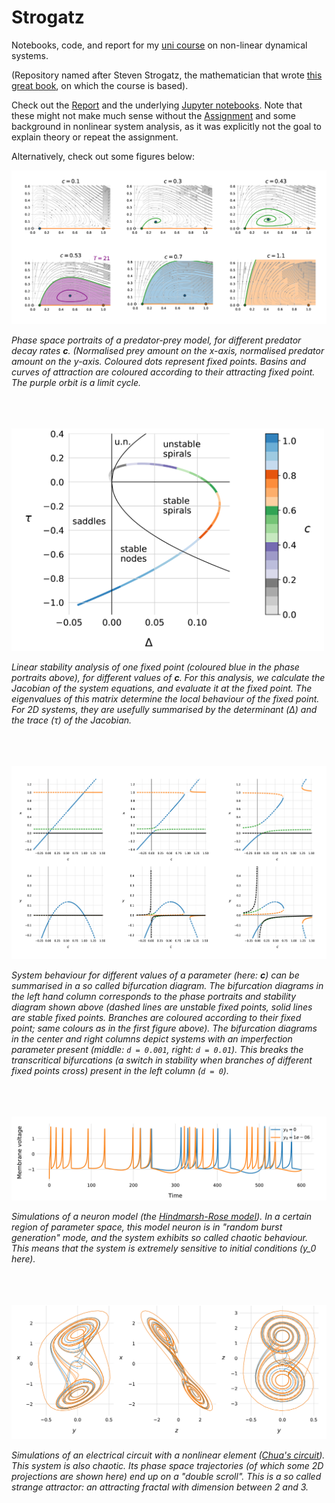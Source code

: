# Strogatz

Notebooks, code, and report for my 
[uni course](https://onderwijsaanbod.kuleuven.be/syllabi/v/e/H0S11AE.htm)
on non-linear dynamical systems.

(Repository named after Steven Strogatz, the mathematician that wrote
[this great book](http://www.stevenstrogatz.com/books/nonlinear-dynamics-and-chaos-with-applications-to-physics-biology-chemistry-and-engineering),
on which the course is based).

Check out the [Report](report/NLS_Report.pdf) and the underlying [Jupyter notebooks](notebooks/).
Note that these might not make much  sense without the [Assignment](Assignment.pdf)
and some background in nonlinear system analysis, as it was explicitly not the goal 
to explain theory or repeat the assignment.

Alternatively, check out some figures below:


![](figures/3/phase_comp.png)

_Phase space portraits of a predator-prey model, for different predator decay rates **c**.
(Normalised prey amount on the x-axis, normalised predator amount on the y-axis. Coloured dots represent fixed points.
Basins and curves of attraction are coloured according to their attracting fixed point. The purple orbit is a limit cycle._



<br>
<br>
<br>
<img src="figures/3/stability_diagram.png" width="500px">

_Linear stability analysis of one fixed point (coloured blue in the phase portraits above), for different values of **c**.
For this analysis, we calculate the Jacobian of the system equations, and evaluate it at the fixed point.
The eigenvalues of this matrix determine the local behaviour of the fixed point. For 2D systems, they are
usefully summarised by the determinant (Δ) and the trace (τ) of the Jacobian._



<br>
<br>
<br>
<img src="figures/3/bd_comp.png">

_System behaviour for different values of a parameter (here: **c**) can be summarised
in a so called bifurcation diagram. The bifurcation diagrams in the left hand column
corresponds to the phase portraits and stability diagram shown above
(dashed lines are unstable fixed points, solid lines are stable fixed points.
Branches are coloured according to their fixed point; same colours as in the first figure above).
The bifurcation diagrams in the center and right columns depict systems with an
imperfection parameter present (middle: `d = 0.001`, right: `d = 0.01`).
This breaks the transcritical bifurcations (a switch in stability when branches 
of different fixed points cross) present in the left column (`d = 0`)._



<br>
<br>
<br>
<img src="figures/5/random_burst_structure.png">

_Simulations of a neuron model (the [Hindmarsh-Rose model](https://www.wikiwand.com/en/Hindmarsh%E2%80%93Rose_model)).
In a certain region of parameter space, this model neuron is in "random burst generation" mode,
and the system exhibits so called chaotic behaviour. This means that the system is extremely sensitive
to initial conditions (y_0 here)._



<br>
<br>
<br>
<img src="figures/5/chua.png">

_Simulations of an electrical circuit with a nonlinear element
([Chua's circuit](https://www.wikiwand.com/en/Chua%27s_circuit)).
This system is also chaotic. Its phase space trajectories
(of which some 2D projections are shown here) end up
on a "double scroll". This is a so called strange attractor:
an attracting fractal with dimension between 2 and 3._

